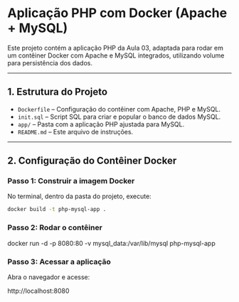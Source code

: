 # Aplicação PHP com Docker (Apache + MySQL)

Este projeto contém a aplicação PHP da Aula 03, adaptada para rodar em um contêiner Docker com Apache e MySQL integrados, utilizando volume para persistência dos dados.

---

## 1. Estrutura do Projeto

- `Dockerfile` – Configuração do contêiner com Apache, PHP e MySQL.
- `init.sql` – Script SQL para criar e popular o banco de dados MySQL.
- `app/` – Pasta com a aplicação PHP ajustada para MySQL.
- `README.md` – Este arquivo de instruções.

---

## 2. Configuração do Contêiner Docker

### Passo 1: Construir a imagem Docker
No terminal, dentro da pasta do projeto, execute:

```bash
docker build -t php-mysql-app .
````
### Passo 2: Rodar o contêiner
docker run -d -p 8080:80 -v mysql_data:/var/lib/mysql php-mysql-app

### Passo 3: Acessar a aplicação

Abra o navegador e acesse:

http://localhost:8080
